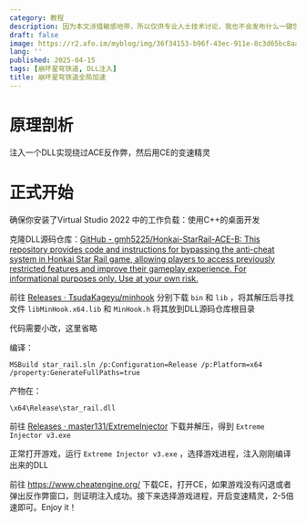 ```yaml
---
category: 教程
description: 因为本文涉猎敏感地带，所以仅供专业人士技术讨论，我也不会发布什么一键包，请按照教程自己动手
draft: false
image: https://r2.afo.im/myblog/img/36f34153-b96f-43ec-911e-8c3d65bc8aa0.webp
lang: ''
published: 2025-04-15
tags: [崩坏星穹铁道, DLL注入]
title: 崩坏星穹铁道全局加速
---
```

# 原理剖析

注入一个DLL实现绕过ACE反作弊，然后用CE的变速精灵

# 正式开始

确保你安装了Virtual Studio 2022 中的工作负载：使用C++的桌面开发

克隆DLL源码仓库：[GitHub - gmh5225/Honkai-StarRail-ACE-B: This repository provides code and instructions for bypassing the anti-cheat system in Honkai Star Rail game, allowing players to access previously restricted features and improve their gameplay experience. For informational purposes only. Use at your own risk.](https://github.com/gmh5225/Honkai-StarRail-ACE-B)

前往 [Releases · TsudaKageyu/minhook](https://github.com/TsudaKageyu/minhook/releases) 分别下载 `bin` 和 `lib` ，将其解压后寻找文件 `libMinHook.x64.lib` 和 `MinHook.h` 将其放到DLL源码仓库根目录

代码需要小改，这里省略

编译：

```shell
MSBuild star_rail.sln /p:Configuration=Release /p:Platform=x64 /property:GenerateFullPaths=true
```

产物在：

`\x64\Release\star_rail.dll` 

前往 [Releases · master131/ExtremeInjector](https://github.com/master131/ExtremeInjector/releases) 下载并解压，得到 `Extreme Injector v3.exe`

正常打开游戏，运行 `Extreme Injector v3.exe` ，选择游戏进程，注入刚刚编译出来的DLL

前往 https://www.cheatengine.org/ 下载CE，打开CE，如果游戏没有闪退或者弹出反作弊窗口，则证明注入成功。接下来选择游戏进程，开启变速精灵，2-5倍速即可。Enjoy it！